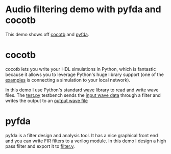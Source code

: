 # Audio filtering demo with pyfda and cocotb

This demo shows off [cocotb](https://github.com/cocotb/cocotb) and [pyfda](https://github.com/chipmuenk/pyfda).

# cocotb

cocotb lets you write your HDL simulations in Python, which is fantastic because it allows you to
leverage Python's huge library support (one of the [examples](https://docs.cocotb.org/en/stable/ping_tun_tap.html) is connecting a simulation to your local network).

In this demo I use Python's standard [wave](https://docs.python.org/3/library/wave.html) library to read and write wave files.
The [test.py](test.py) testbench sends the [input wave data](hello.wav) through a filter and writes the output to an [output wave file](out.wav)

# pyfda

pyfda is a filter design and analysis tool. It has a nice graphical front end and you can write FIR filters to a verilog module.
In this demo I design a high pass filter and export it to [filter.v](filter.v).
